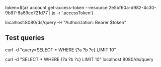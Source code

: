 
token=$(az account get-access-token --resource 2e5bf60a-d982-4c30-9b87-8a69ce721d77 |  jq -r '.accessToken')

localhost:8080/ds/query -H "Authorization: Bearer $token"

## Test queries
curl -d "query=SELECT * WHERE {?a ?b ?c} LIMIT 10"


curl -d "SELECT * WHERE {?a ?b ?c} LIMIT 10" localhost:8080/ds/query